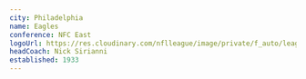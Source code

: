 ```yaml
---
city: Philadelphia
name: Eagles
conference: NFC East
logoUrl: https://res.cloudinary.com/nflleague/image/private/f_auto/league/puhrqgj71gobgdkdo6uq
headCoach: Nick Sirianni
established: 1933
---
```

